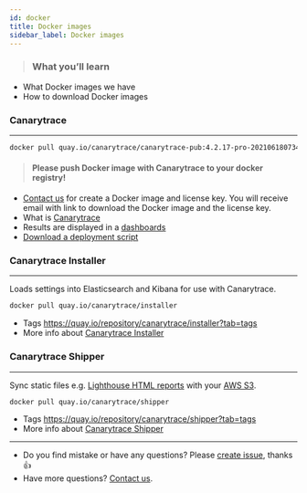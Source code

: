 ```yaml
---
id: docker
title: Docker images
sidebar_label: Docker images
---
```


> ### What you’ll learn
- What Docker images we have
- How to download Docker images

### Canarytrace

---

```bash
docker pull quay.io/canarytrace/canarytrace-pub:4.2.17-pro-20210618073421-28
```
> #### Please push Docker image with Canarytrace to your docker registry!

- [Contact us](/docs/support/contactus) for create a Docker image and license key. You will receive email with  link to download the Docker image and the license key.
- What is [Canarytrace](http://localhost:3000/docs/why/edition)
- Results are displayed in a [dashboards](/docs/features/dashboards)
- [Download a deployment script](/docs/guides/kubernetes#how-to-get-a-deployment-scripts)


### Canarytrace Installer
---

Loads settings into Elasticsearch and Kibana for use with Canarytrace.

```bash
docker pull quay.io/canarytrace/installer
```
- Tags https://quay.io/repository/canarytrace/installer?tab=tags
- More info about [Canarytrace Installer](/docs/features/installer)


### Canarytrace Shipper
---

Sync static files e.g. [Lighthouse HTML reports](/docs/features/lighthouse#reporting) with your [AWS S3](https://aws.amazon.com/s3/).

```bash
docker pull quay.io/canarytrace/shipper
```
- Tags https://quay.io/repository/canarytrace/shipper?tab=tags
- More info about [Canarytrace Shipper](/docs/features/shipper)


---

- Do you find mistake or have any questions? Please [create issue](https://github.com/canarytrace/documentation/issues/new/choose), thanks 👍
- Have more questions? [Contact us](/docs/support/contactus).